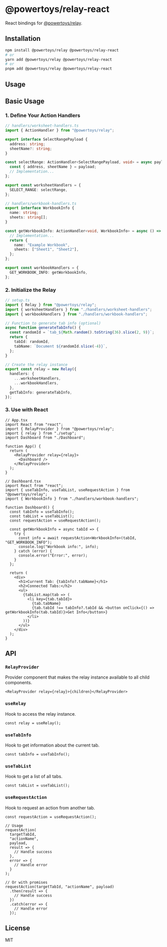 # @powertoys/relay-react

React bindings for [@powertoys/relay](https://github.com/microsoft/PowerToys/tree/main/packages/relay).

## Installation

```bash
npm install @powertoys/relay @powertoys/relay-react
# or
yarn add @powertoys/relay @powertoys/relay-react
# or
pnpm add @powertoys/relay @powertoys/relay-react
```

## Usage

## Basic Usage

### 1. Define Your Action Handlers

```typescript
// handlers/worksheet-handlers.ts
import { ActionHandler } from "@powertoys/relay";

export interface SelectRangePayload {
  address: string;
  sheetName?: string;
}

const selectRange: ActionHandler<SelectRangePayload, void> = async payload => {
  const { address, sheetName } = payload;
  // Implementation...
};

export const worksheetHandlers = {
  SELECT_RANGE: selectRange,
};

// handlers/workbook-handlers.ts
export interface WorkbookInfo {
  name: string;
  sheets: string[];
}

const getWorkbookInfo: ActionHandler<void, WorkbookInfo> = async () => {
  // Implementation...
  return {
    name: "Example Workbook",
    sheets: ["Sheet1", "Sheet2"],
  };
};

export const workbookHandlers = {
  GET_WORKBOOK_INFO: getWorkbookInfo,
};
```

### 2. Initialize the Relay

```typescript
// setup.ts
import { Relay } from "@powertoys/relay";
import { worksheetHandlers } from "./handlers/worksheet-handlers";
import { workbookHandlers } from "./handlers/workbook-handlers";

// Function to generate tab info (optional)
async function generateTabInfo() {
  const randomId = `tab_${Math.random().toString(36).slice(2, 9)}`;
  return {
    tabId: randomId,
    tabName: `Document ${randomId.slice(-4)}`,
  };
}

// Create the relay instance
export const relay = new Relay({
  handlers: {
    ...worksheetHandlers,
    ...workbookHandlers,
  },
  getTabInfo: generateTabInfo,
});
```

### 3. Use with React

```tsx
// App.tsx
import React from "react";
import { RelayProvider } from "@powertoys/relay";
import { relay } from "./setup";
import Dashboard from "./Dashboard";

function App() {
  return (
    <RelayProvider relay={relay}>
      <Dashboard />
    </RelayProvider>
  );
}
```

```tsx
// Dashboard.tsx
import React from "react";
import { useTabInfo, useTabList, useRequestAction } from "@powertoys/relay";
import { WorkbookInfo } from "./handlers/workbook-handlers";

function Dashboard() {
  const tabInfo = useTabInfo();
  const tabList = useTabList();
  const requestAction = useRequestAction();

  const getWorkbookInfo = async tabId => {
    try {
      const info = await requestAction<WorkbookInfo>(tabId, "GET_WORKBOOK_INFO");
      console.log("Workbook info:", info);
    } catch (error) {
      console.error("Error:", error);
    }
  };

  return (
    <div>
      <h1>Current Tab: {tabInfo?.tabName}</h1>
      <h2>Connected Tabs:</h2>
      <ul>
        {tabList.map(tab => (
          <li key={tab.tabId}>
            {tab.tabName}
            {tab.tabId !== tabInfo?.tabId && <button onClick={() => getWorkbookInfo(tab.tabId)}>Get Info</button>}
          </li>
        ))}
      </ul>
    </div>
  );
}
```

## API

### `RelayProvider`

Provider component that makes the relay instance available to all child components.

```tsx
<RelayProvider relay={relay}>{children}</RelayProvider>
```

### `useRelay`

Hook to access the relay instance.

```tsx
const relay = useRelay();
```

### `useTabInfo`

Hook to get information about the current tab.

```tsx
const tabInfo = useTabInfo();
```

### `useTabList`

Hook to get a list of all tabs.

```tsx
const tabList = useTabList();
```

### `useRequestAction`

Hook to request an action from another tab.

```tsx
const requestAction = useRequestAction();

// Usage
requestAction(
  targetTabId,
  "actionName",
  payload,
  result => {
    // Handle success
  },
  error => {
    // Handle error
  }
);

// Or with promises
requestAction(targetTabId, "actionName", payload)
  .then(result => {
    // Handle success
  })
  .catch(error => {
    // Handle error
  });
```

## License

MIT
